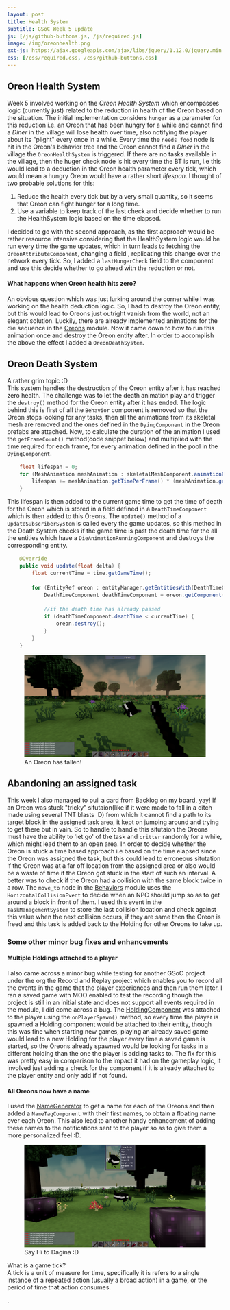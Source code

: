 ```yaml
---
layout: post
title: Health System
subtitle: GSoC Week 5 update
js: [/js/github-buttons.js, /js/required.js]
image: /img/oreonhealth.png
ext-js: https://ajax.googleapis.com/ajax/libs/jquery/1.12.0/jquery.min.js
css: [/css/required.css, /css/github-buttons.css]
---
```


## Oreon Health System
Week 5 involved working on the _Oreon Health System_ which encompasses logic (currently just) related to the reduction in health of the Oreon based on the situation. The initial implementation considers `hunger` as a parameter for this reduction i.e.
an Oreon that has been hungry for a while and cannot find a _Diner_ in the village will lose health over time, also notifying the player about its "plight" every once in a while. Every time the `needs_food` node is hit in the Oreon's behavior tree
 and the Oreon  cannot find a _DIner_ in the village the `OreonHealthSystem` is triggered. If there are no tasks available in the village, then the huger check node is hit every time the BT is run, i.e this would lead to a deduction in the Oreon health parameter
every tick, which would mean a hungry Oreon would have a rather short _lifespan_. I thought of two probable solutions for this:
1. Reduce the health every tick but by a very small quantity, so it seems that Oreon can fight hunger for a long time.
2. Use a variable to keep track of the last check and decide whether to run the HealthSystem logic based on the time elapsed.  
  
I decided to go with the second approach, as the first approach would be rather resource intensive considering that the HealthSystem logic would be run every time the game updates, which in turn leads to fetching the `OreonAttributeComponent`, changing a field
, replicating this change over the network every tick. So, I added a `lastHungerCheck` field to the component and use this decide whether to go ahead with the reduction or not.
#### What happens when Oreon health hits zero?
An obvious question which was just lurking around the corner while I was working on the health deduction logic. So, I had to destroy the Oreon entity, but this would lead to Oreons just outright vanish from the world, not an elegant solution. Luckily, there are already implemented
animations for the die sequence in the [Oreons](https://github.com/Terasology/Oreons/tree/master/assets/animations) module. Now it came down to how to run this animation once and destroy the Oreon entity after. In order to accomplish the above the effect I added a 
`OreonDeathSystem`.  
  
## Oreon Death System
A rather grim topic :D  
This system handles the destruction of the Oreon entity after it has reached zero health. The challenge was to let the death animation play and trigger the `destroy()` method for the Oreon entity after it has ended. The logic behind this is first of all the `Behavior` component is removed
so that the Oreon stops looking for any tasks, then all the animations from its skeletal mesh are removed and the ones defined in the `DyingComponent` in the Oreon prefabs are attached. Now, to calculate the duration of the animation I used the `getFrameCount()` method(code snippet
below) and multiplied with the time required for each frame, for every animation defined in the pool in the `DyingComponent`. 
```java
    float lifespan = 0;
    for (MeshAnimation meshAnimation : skeletalMeshComponent.animationPool) {
        lifespan += meshAnimation.getTimePerFrame() * (meshAnimation.getFrameCount() - 1);
    }
```
This lifespan is then added to the current game time to get the time of death for the Oreon which is stored in a field defined in a `DeathTimeComponent` which
is then added to this Oreons. The `update()`
method of a `UpdateSubscriberSystem` is called every the game updates, so this method in the Death System checks if the game time is past the death time for the all the entities which have a `DieAnimationRunningComponent` and destroys the corresponding entity.
```java
    @Override
    public void update(float delta) {
        float currentTime = time.getGameTime();

        for (EntityRef oreon : entityManager.getEntitiesWith(DeathTimeComponent.class)) {
            DeathTimeComponent deathTimeComponent = oreon.getComponent(DeathTimeComponent.class);

            //if the death time has already passed
            if (deathTimeComponent.deathTime < currentTime) {
                oreon.destroy();
            }
        }
    }
```

<figure>
<img src="/img/oreondead.png" alt="Oreon Dead">
<figcaption>An Oreon has fallen!</figcaption>
</figure>

## Abandoning an assigned task
This week I also managed to pull a card from Backlog on my board, yay! If an Oreon was stuck "tricky" situtaion(like if it were made to fall in a ditch made using several TNT blasts :D) from which it cannot find a path to its target block in the assigned task area, 
it kept on jumping around and trying to get there but in vain. So to handle to handle this situtaion the Oreons must have the ability to 'let go' of the task and `critter` randomly for a while, which might lead them to an open area. In order to decide whether the Oreon is stuck
a time based approach i.e based on the time elapsed since the Oreon was assigned the task, but this could lead to erroneous situtation if the Oreon was at a far off location from the assigned area or also would be a waste of time if the Oreon got stuck in the start of such an
interval. A better was to check if the Oreon had a collision with the same block twice in a row. The `move_to` node in the [Behaviors](https://github.com/Terasology/Behaviors) module uses the `HorizontalCollisionEvent` to decide when an NPC should jump so as to get around
a block in front of them. I used this event in the `TaskManagementSystem` to store the last collision location and check against this value when the next collision occurs, if they are same then the Oreon is freed and this task is added back to the Holding for other Oreons to take
up.



### Some other minor bug fixes and enhancements
#### Multiple Holdings attached to a player
I also came across a minor bug while testing for another GSoC project under the org the Record and Replay project which enables you to record all the events in the game that the player experiences and then run them later. I ran a saved game with MOO enabled to test the 
recording though the project is still in an initial state and does not support all events required in the module, I did come across a bug. The [HoldingComponent](/2018-05-27-GSoCWeek2#HoldingSystem) was attached to the player using the `onPlayerSpawn()` method, so
every time the player is spawned a Holding component would be attached to their entity, though this was fine when starting new games, playing an already saved game would lead to a new Holding for the player every time a saved game is started, so the Oreons already
spawned would be looking
for tasks in a different holding than the one the player is adding tasks to. The fix for this was pretty easy in comparison to the impact it had on the gameplay logic, it involved just adding a check for the component if it is already attached to the player entity and only add if not found.  
#### All Oreons now have a name
I used the [NameGenerator](https://github.com/Terasology/NameGenerator) to get a name for each of the Oreons and then added a `NameTagComponent` with their first names, to obtain a floating name over each Oreon. This also lead to another handy enhancement of adding these
names to the notifications sent to the player so as to give them a more personalized feel :D.

<figure>
<img src="/img/oreonname.png" alt="Oreon Name">
<figcaption>Say Hi to Dagina :D</figcaption>
</figure>

<div class="github-button" url="https://github.com/Terasology/MasterOfOreon/pull/10"></div>

<div class="collapsiblecontainer">
<div class="collapsibleheader"> What is a game tick?</div>
<div class="collapsiblecontent">
A tick is a unit of measure for time, specifically it is refers to a single instance of a repeated action (usually a broad action) in a game, or the period of time that action consumes.
</div>
</div>

  .
  
  